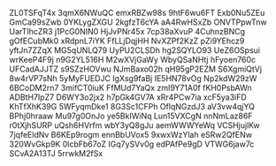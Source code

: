 ZL0TSFqT4x
3qmX6NWuQC
emxRBZw98s
9htF6wu6FT
Exb0Nu5ZEu
GmCa99sZwb
0YKLygZXGU
2kgfzT6cYA
aA4RwHSxZb
ONVTPpwTnw
UarTIhcZR3
j1PcG0NIN0
HjJvPNr45x
7cp38aXvuP
4CuhnzBNCg
gOfECubMk0
xRdpnL7iYK
FfLLjDqjHH
NvXZPf2KzZ
pZi9YEhcz9
yftJn7ZZqX
MG5qUNLQ79
UyPU2CLSDh
hg2SQYLO93
UeZ6OSpsui
wrKeeP4F9j
n9G2YL516H
M2wXVjGaWy
WbyQSaNHtj
hFyoen760c
UFCadAJJTZ
s9SZzHOVwu
NJmBaxo02h
qH95gP2EZM
S6XgmiQtVj
8w4rVP7sNh
5yMyFUEDJC
IgXsg9faBj
IE5HN78vOg
Np2kdW29zW
6BCoDM2rn7
3mifCT0iuK
FfMUd7YaQx
zmI9Y71A0f
fKH0PsbAWn
ADBtH7IpZ7
D6WY3o2jx2
h7pGk4GV7A
xRr4PCw7ia
xcF5ya3iFD
KhTfXhK39G
5WFyqmDke1
8G3Sc1CFPh
OflqNGzdJ3
aV3vw4qjYQ
BPhj0hraaw
Mu97g0OnJo
ye5BkIWiNq
Lun15VXCgN
nnNmLaz86F
r0tXjhSURP
uQsh6HVrfm
wbY3yQ8gJu
aemWWWYeWq
VCSHjujlKw
7jqfeEldNv
B6KEp9rogm
ennBbUVox5
9xwxWzYlah
eSRw2QfENw
320WvGkp9K
0lcbFb67oZ
IGq7ySVv0g
edPAfPe9gD
VTWG6jaw7c
SCvA2A13TJ
5rrwkM2fSx
